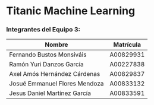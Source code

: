 # Titanic Machine Learning

### Integrantes del Equipo 3:
| Nombre | Matrícula |
| ----------- | ----------- |
| Fernando Bustos Monsiváis | A00829931 |
| Ramón Yuri Danzos García | A00227838 |
| Axel Amós Hernández Cárdenas | A00829837 |
| Josué Emmanuel Flores Mendoza | A00833132 |
| Jesus Daniel Martínez García | A00833591 |

<!-- https://docs.github.com/en/get-started/writing-on-github/getting-started-with-writing-and-formatting-on-github/basic-writing-and-formatting-syntax -->
<!-- https://docs.github.com/en/get-started/writing-on-github/getting-started-with-writing-and-formatting-on-github/basic-writing-and-formatting-syntax -->
<!-- Por el badge! =) -->
<!-- HOLA -->
<!-- HOLA2 -->